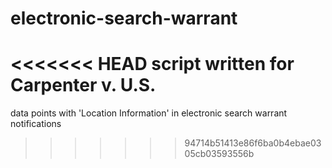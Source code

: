 # electronic-search-warrant
<<<<<<< HEAD
script written for Carpenter v. U.S.
=======
data points with 'Location Information' in electronic search warrant notifications
>>>>>>> 94714b51413e86f6ba0b4ebae0305cb03593556b

